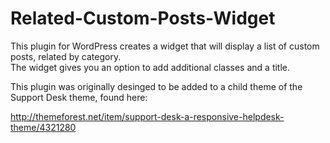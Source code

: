 Related-Custom-Posts-Widget
===========================

This plugin for WordPress creates a widget that will display a list of custom posts, related by category.  
The widget gives you an option to add additional classes and a title.

This plugin was originally desinged to be added to a child theme of the Support Desk theme, found here: 

http://themeforest.net/item/support-desk-a-responsive-helpdesk-theme/4321280


